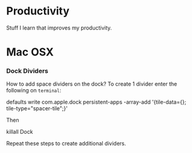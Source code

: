 Productivity
============

Stuff I learn that improves my productivity.

# Mac OSX

### Dock Dividers

How to add space dividers on the dock? To create 1 divider enter the following on `terminal`:

   defaults write com.apple.dock persistent-apps -array-add '{tile-data={}; tile-type="spacer-tile";}'
   
Then

  killall Dock

Repeat these steps to create additional dividers.

